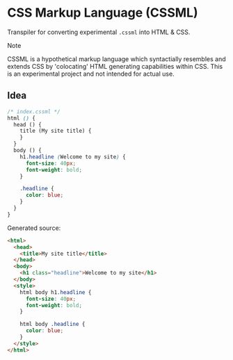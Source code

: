# CSS Markup Language (CSSML)

Transpiler for converting experimental `.cssml` into HTML & CSS.

> [!NOTE]
> CSSML is a hypothetical markup language which syntactially resembles and
> extends CSS by 'colocating' HTML generating capabilities within CSS.
> This is an experimental project and not intended for actual use.

## Idea

```css
/* index.cssml */
html () {
  head () {
    title (My site title) {
    }
  }
  body () {
    h1.headline (Welcome to my site) {
      font-size: 40px;
      font-weight: bold;
    }

    .headline {
      color: blue;
    }
  }
}
```

Generated source:

```html
<html>
  <head>
    <title>My site title</title>
  </head>
  <body>
    <h1 class="headline">Welcome to my site</h1>
  </body>
  <style>
    html body h1.headline {
      font-size: 40px;
      font-weight: bold;
    }

    html body .headline {
      color: blue;
    }
  </style>
</html>
```
